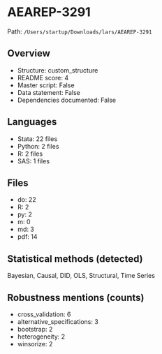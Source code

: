 # AEAREP-3291

Path: `/Users/startup/Downloads/lars/AEAREP-3291`

## Overview
- Structure: custom_structure
- README score: 4
- Master script: False
- Data statement: False
- Dependencies documented: False

## Languages
- Stata: 22 files
- Python: 2 files
- R: 2 files
- SAS: 1 files

## Files
- do: 22
- R: 2
- py: 2
- m: 0
- md: 3
- pdf: 14

## Statistical methods (detected)
Bayesian, Causal, DID, OLS, Structural, Time Series

## Robustness mentions (counts)
- cross_validation: 6
- alternative_specifications: 3
- bootstrap: 2
- heterogeneity: 2
- winsorize: 2